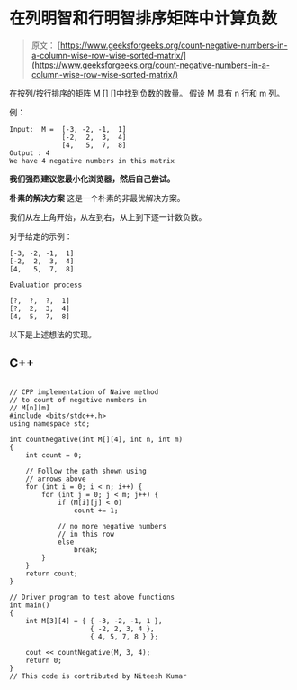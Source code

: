 # 在列明智和行明智排序矩阵中计算负数

> 原文： [https://www.geeksforgeeks.org/count-negative-numbers-in-a-column-wise-row-wise-sorted-matrix/](https://www.geeksforgeeks.org/count-negative-numbers-in-a-column-wise-row-wise-sorted-matrix/)

在按列/按行排序的矩阵 M [] []中找到负数的数量。 假设 M 具有 n 行和 m 列。

例：

```
Input:  M =  [-3, -2, -1,  1]
             [-2,  2,  3,  4]
             [4,   5,  7,  8]
Output : 4
We have 4 negative numbers in this matrix

```

**我们强烈建议您最小化浏览器，然后自己尝试。**

**朴素的解决方案**
这是一个朴素的非最优解决方案。

我们从左上角开始，从左到右，从上到下逐一计数负数。

对于给定的示例：

```
[-3, -2, -1,  1]
[-2,  2,  3,  4]
[4,   5,  7,  8]

Evaluation process

[?,  ?,  ?,  1]
[?,  2,  3,  4]
[4,  5,  7,  8]
```

以下是上述想法的实现。

## C++ 

```

// CPP implementation of Naive method 
// to count of negative numbers in 
// M[n][m] 
#include <bits/stdc++.h> 
using namespace std; 

int countNegative(int M[][4], int n, int m) 
{ 
    int count = 0; 

    // Follow the path shown using 
    // arrows above 
    for (int i = 0; i < n; i++) { 
        for (int j = 0; j < m; j++) { 
            if (M[i][j] < 0) 
                count += 1; 

            // no more negative numbers 
            // in this row 
            else
                break; 
        } 
    } 
    return count; 
} 

// Driver program to test above functions 
int main() 
{ 
    int M[3][4] = { { -3, -2, -1, 1 }, 
                    { -2, 2, 3, 4 }, 
                    { 4, 5, 7, 8 } }; 

    cout << countNegative(M, 3, 4); 
    return 0; 
} 
// This code is contributed by Niteesh Kumar 

```